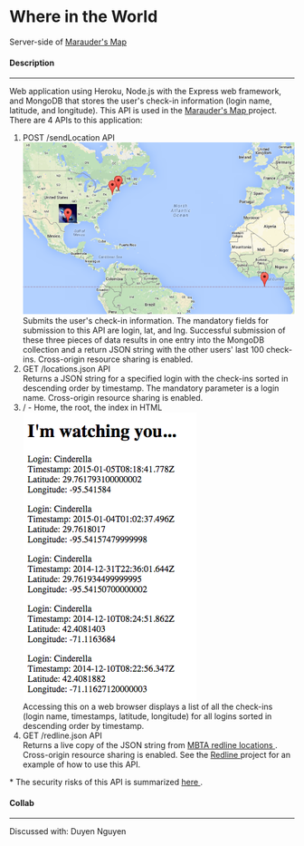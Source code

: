<h1> Where in the World </h1>
<p> 
	Server-side of <a href="https://github.com/ahakone/comp20-ahakone/tree/master/mmap"> Marauder's Map </a>
</p>

<h4> Description </h4>
<hr>
<p>
	Web application using Heroku, Node.js with the Express web framework, and MongoDB that stores the user's check-in information (login name, latitude, and longitude). This API is used in the <a href="https://github.com/ahakone/comp20-ahakone/tree/master/mmap"> Marauder's Map </a> project. <br>
	There are 4 APIs to this application:
	<ol>
		<li>
			POST /sendLocation API <br>
			<img src="readme-imgs/ref1.png" alt="Post image"> <br>
			Submits the user's check-in information. The mandatory fields for submission to this API are login, lat, and lng. Successful submission of these three pieces of data results in one entry into the MongoDB collection and a return JSON string with the other users' last 100 check-ins. Cross-origin resource sharing is enabled. <br>
		</li>
		<li>
			GET /locations.json API <br>
			Returns a JSON string for a specified login with the check-ins sorted in descending order by timestamp. The mandatory parameter is a login name. Cross-origin resource sharing is enabled. <br>
		</li>
		<li>
			/ - Home, the root, the index in HTML <br>
			<img src="readme-imgs/ref2.png" alt="index.html image"> <br>
			Accessing this on a web browser displays a list of all the check-ins (login name, timestamps, latitude, longitude) for all logins sorted in descending order by timestamp. <br>
		</li>
		<li>
			GET /redline.json API <br>
			Returns a live copy of the JSON string from <a href="http://developer.mbta.com/lib/rthr/red.json"> MBTA redline locations </a>. Cross-origin resource sharing is enabled. See the <a href="https://github.com/ahakone/comp20-ahakone/tree/master/redline"> Redline </a> project for an example of how to use this API.
		</li>
	</ol>
	* The security risks of this API is summarized <a href="http://ahakone.github.io/comp20-ahakone/security/"> here </a>.
</p>
 
<h4> Collab </h4>
<hr>
<p> Discussed with: Duyen Nguyen </p>


